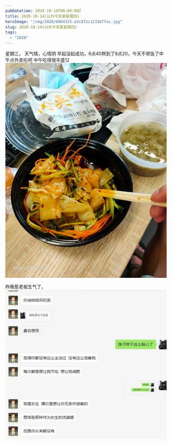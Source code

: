 ```yaml
---
pubDatetime: 2020-10-14T00:00:00Z
title: 2020-10-14(以为今天是星期四)
heroImage: "/img/2020/6904315-a3c8f2c12316ffac.jpg"
slug: 2020-10-14(以为今天是星期四)
tags:
  - "2020"
---
```


星期三， 天气晴，心情阴
早起没起成功，6点40熬到了8点20，今天不带饭了中午点外卖吃吧
中午吃得很丰盛12![](../../../../public/img/2020/6904315-a3c8f2c12316ffac.jpg)

昨晚惹老板生气了，
![Snipaste_2020-10-14_17-02-17.jpg](../../../../public/img/2020/6904315-73bcfc5dcda84892.jpg)
